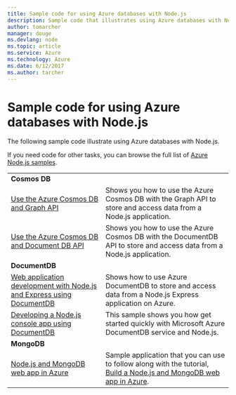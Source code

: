 ```yaml
---
title: Sample code for using Azure databases with Node.js
description: Sample code that illustrates using Azure databases with Node.js.
author: tomarcher
manager: douge
ms.devlang: node
ms.topic: article
ms.service: Azure
ms.technology: Azure
ms.date: 6/12/2017
ms.author: tarcher
---
```


# Sample code for using Azure databases with Node.js

The following sample code illustrate using Azure databases with Node.js.

If you need code for other tasks, you can browse the full list of [Azure Node.js samples](https://azure.microsoft.com/resources/samples/?term=nodejs).

| | |
|---|---|
| **Cosmos DB** ||
| [Use the Azure Cosmos DB and Graph API](https://azure.microsoft.com/en-us/resources/samples/azure-cosmos-db-graph-nodejs-getting-started/) | Shows you how to use the Azure Cosmos DB with the Graph API to store and access data from a Node.js application. |
| [Use the Azure Cosmos DB and Document DB API](https://azure.microsoft.com/en-us/resources/samples/azure-cosmos-db-documentdb-nodejs-getting-started/) | Shows you how to use the Azure Cosmos DB with the DocumentDB API to store and access data from a Node.js application. |
| **DocumentDB** ||
| [Web application development with Node.js and Express using DocumentDB](https://azure.microsoft.com/en-us/resources/samples/documentdb-node-todo-app/) | Shows how to use Azure DocumentDB to store and access data from a Node.js Express application on Azure. |
| [Developing a Node.js console app using DocumentDB](https://azure.microsoft.com/en-us/resources/samples/documentdb-node-getting-started/) | This sample shows you how get started quickly with Microsoft Azure DocumentDB service and Node.js. |
| **MongoDB** ||
| [Node.js and MongoDB web app in Azure](https://azure.microsoft.com/en-us/resources/samples/meanjs/) | Sample application that you can use to follow along with the tutorial, [Build a Node.js and MongoDB web app in Azure](../app-service-web/app-service-web-tutorial-nodejs-mongodb-app.md?toc=/azure/node/toc.json&bc=/azure/node/toc.json). |


